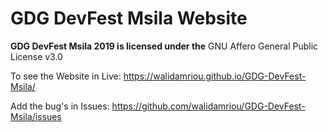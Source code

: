 # GDG DevFest Msila Website

__GDG DevFest Msila 2019 is licensed under the__ GNU Affero General Public License v3.0  

To see the Website in Live: https://walidamriou.github.io/GDG-DevFest-Msila/  

Add the bug's in Issues: https://github.com/walidamriou/GDG-DevFest-Msila/issues
